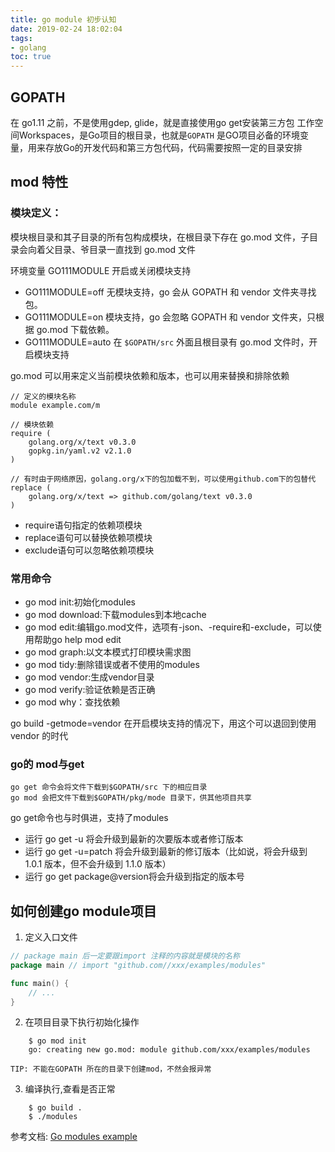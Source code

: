```yaml
---
title: go module 初步认知
date: 2019-02-24 18:02:04
tags:
- golang
toc: true
---
```


## GOPATH 

在 go1.11 之前，不是使用gdep, glide，就是直接使用go get安装第三方包
工作空间Workspaces，是Go项目的根目录，也就是``GOPATH`` 是GO项目必备的环境变量，用来存放Go的开发代码和第三方包代码，代码需要按照一定的目录安排

## mod 特性

### 模块定义：

模块根目录和其子目录的所有包构成模块，在根目录下存在 go.mod 文件，子目录会向着父目录、爷目录一直找到 go.mod 文件


环境变量 GO111MODULE 开启或关闭模块支持

- GO111MODULE=off 无模块支持，go 会从 GOPATH 和 vendor 文件夹寻找包。
- GO111MODULE=on 模块支持，go 会忽略 GOPATH 和 vendor 文件夹，只根据 go.mod 下载依赖。
- GO111MODULE=auto 在 ``$GOPATH/src`` 外面且根目录有 go.mod 文件时，开启模块支持

go.mod 可以用来定义当前模块依赖和版本，也可以用来替换和排除依赖

```
// 定义的模块名称
module example.com/m

// 模块依赖
require (
    golang.org/x/text v0.3.0
    gopkg.in/yaml.v2 v2.1.0
)

// 有时由于网络原因，golang.org/x下的包加载不到，可以使用github.com下的包替代
replace (
    golang.org/x/text => github.com/golang/text v0.3.0
)

```

- require语句指定的依赖项模块
- replace语句可以替换依赖项模块
- exclude语句可以忽略依赖项模块

### 常用命令

- go mod init:初始化modules
- go mod download:下载modules到本地cache
- go mod edit:编辑go.mod文件，选项有-json、-require和-exclude，可以使用帮助go help mod edit
- go mod graph:以文本模式打印模块需求图
- go mod tidy:删除错误或者不使用的modules
- go mod vendor:生成vendor目录
- go mod verify:验证依赖是否正确
- go mod why：查找依赖

go build -getmode=vendor 在开启模块支持的情况下，用这个可以退回到使用 vendor 的时代

### go的 mod与get


    go get 命令会将文件下载到$GOPATH/src 下的相应目录
    go mod 会把文件下载到$GOPATH/pkg/mode 目录下，供其他项目共享

go get命令也与时俱进，支持了modules

- 运行 go get -u 将会升级到最新的次要版本或者修订版本
- 运行 go get -u=patch 将会升级到最新的修订版本（比如说，将会升级到 1.0.1 版本，但不会升级到 1.1.0 版本）
- 运行 go get package@version将会升级到指定的版本号

## 如何创建go module项目

1)  定义入口文件

```go
// package main 后一定要跟import 注释的内容就是模块的名称
package main // import "github.com//xxx/examples/modules"

func main() {
    // ...
}

```

2) 在项目目录下执行初始化操作

```
    $ go mod init
    go: creating new go.mod: module github.com/xxx/examples/modules
```
    TIP: 不能在GOPATH 所在的目录下创建mod，不然会报异常

3) 编译执行,查看是否正常

```
    $ go build .
    $ ./modules 

```


参考文档: [Go modules example](https://www.mycodesmells.com/post/go-modules-example)
